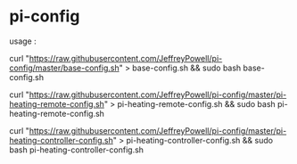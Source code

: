 # pi-config


usage : 

curl "https://raw.githubusercontent.com/JeffreyPowell/pi-config/master/base-config.sh" > base-config.sh && sudo bash base-config.sh

curl "https://raw.githubusercontent.com/JeffreyPowell/pi-config/master/pi-heating-remote-config.sh" > pi-heating-remote-config.sh && sudo bash pi-heating-remote-config.sh

curl "https://raw.githubusercontent.com/JeffreyPowell/pi-config/master/pi-heating-controller-config.sh" > pi-heating-controller-config.sh && sudo bash pi-heating-controller-config.sh

